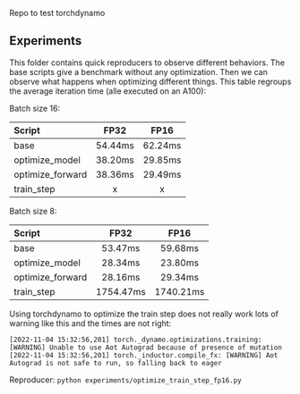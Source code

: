Repo to test torchdynamo

## Experiments

This folder contains quick reproducers to observe different behaviors. The base scripts give a benchmark without any optimization. Then we can observe what happens when optimizing different things. This table regroups the average iteration time (alle executed on an A100):

Batch size 16:

| Script | FP32 | FP16 |
|:--|:-:|:-:|
| base | 54.44ms | 62.24ms |
| optimize_model | 38.20ms | 29.85ms |
| optimize_forward | 38.36ms | 29.49ms |
| train_step | x | x |

Batch size 8:

| Script | FP32 | FP16 |
|:--|:-:|:-:|
| base | 53.47ms | 59.68ms |
| optimize_model | 28.34ms | 23.80ms |
| optimize_forward | 28.16ms | 29.34ms |
| train_step | 1754.47ms | 1740.21ms |

Using torchdynamo to optimize the train step does not really work lots of warning like this and the times are not right:

```
[2022-11-04 15:32:56,201] torch._dynamo.optimizations.training: [WARNING] Unable to use Aot Autograd because of presence of mutation
[2022-11-04 15:32:56,201] torch._inductor.compile_fx: [WARNING] Aot Autograd is not safe to run, so falling back to eager
```

Reproducer: `python experiments/optimize_train_step_fp16.py`

